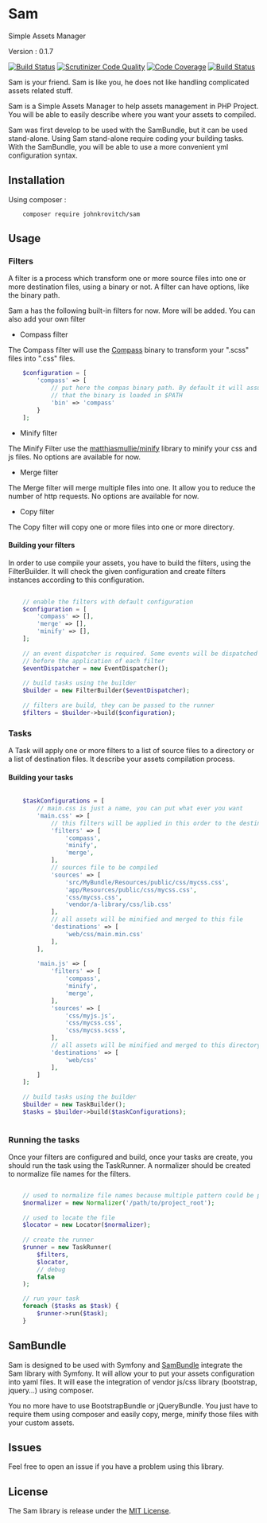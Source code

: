 # Sam
Simple Assets Manager

Version : 0.1.7

[![Build Status](https://travis-ci.org/johnkrovitch/Sam.svg?branch=master)](https://travis-ci.org/johnkrovitch/Sam)
[![Scrutinizer Code Quality](https://scrutinizer-ci.com/g/johnkrovitch/Sam/badges/quality-score.png?b=master)](https://scrutinizer-ci.com/g/johnkrovitch/Sam/?branch=master)
[![Code Coverage](https://scrutinizer-ci.com/g/johnkrovitch/Sam/badges/coverage.png?b=master)](https://scrutinizer-ci.com/g/johnkrovitch/Sam/?branch=master)
[![Build Status](https://scrutinizer-ci.com/g/johnkrovitch/Sam/badges/build.png?b=master)](https://scrutinizer-ci.com/g/johnkrovitch/Sam/build-status/master)


Sam is your friend. Sam is like you, he does not like handling complicated
assets related stuff.

Sam is a Simple Assets Manager to help assets management in PHP Project.
You will be able to easily describe where you
want your assets to compiled.

Sam was first develop to be used with the SamBundle, but it can be used 
stand-alone. Using Sam stand-alone require coding your building tasks.
With the SamBundle, you will be able to use a more convenient yml configuration syntax.


## Installation

Using composer :

```
    composer require johnkrovitch/sam
```


## Usage

### Filters

A filter is a process which transform one or more source files into one
or more destination files, using a binary or not. A filter can have options,
like the binary path.

Sam a has the following built-in filters for now. More will be added.
You can also add your own filter

* Compass filter

The Compass filter will use the [Compass](http://compass-style.org/)
binary to transform your ".scss" files into ".css" files.

```php
    $configuration = [
        'compass' => [
            // put here the compas binary path. By default it will assume
            // that the binary is loaded in $PATH
            'bin' => 'compass'
        }
    ];
```

* Minify filter

The Minify Filter use the [matthiasmullie/minify](https://github.com/matthiasmullie/minify)
library to minify your css and js files. No options are available for now.

* Merge filter

The Merge filter will merge multiple files into one. It allow you to reduce
the number of http requests. No options are available for now.

* Copy filter

The Copy filter will copy one or more files into one or more directory.

#### Building your filters

In order to use compile your assets, you have to build the filters, using
the FilterBuilder. It will check the given configuration and create
filters instances according to this configuration.

```php
    
    // enable the filters with default configuration
    $configuration = [
        'compass' => [],
        'merge' => [],
        'minify' => [],
    ];
    
    // an event dispatcher is required. Some events will be dispatched
    // before the application of each filter
    $eventDispatcher = new EventDispatcher();
    
    // build tasks using the builder
    $builder = new FilterBuilder($eventDispatcher);
    
    // filters are build, they can be passed to the runner
    $filters = $builder->build($configuration);

```

### Tasks

A Task will apply one or more filters to a list of source files to a 
directory or a list of destination files. It describe your assets compilation
process.

#### Building your tasks

```php

    $taskConfigurations = [
        // main.css is just a name, you can put what ever you want
        'main.css' => [
            // this filters will be applied in this order to the destination files 
            'filters' => [
                'compass',
                'minify',
                'merge',
            ],
            // sources file to be compiled
            'sources' => [
                'src/MyBundle/Resources/public/css/mycss.css',
                'app/Resources/public/css/mycss.css',
                'css/mycss.css',
                'vendor/a-library/css/lib.css'
            ],
            // all assets will be minified and merged to this file
            'destinations' => [
                'web/css/main.min.css'
            ],
        ],
        
        'main.js' => [
            'filters' => [
                'compass',
                'minify',
                'merge',
            ],
            'sources' => [
                'css/myjs.js',
                'css/mycss.css',
                'css/mycss.scss',
            ],
            // all assets will be minified and merged to this directory
            'destinations' => [
                'web/css'
            ],
        ]
    ];
    
    // build tasks using the builder
    $builder = new TaskBuilder();
    $tasks = $builder->build($taskConfigurations);
    
```


### Running the tasks


Once your filters are configured and build, once your tasks are create,
you should run the task using the TaskRunner. A normalizer should be 
created to normalize file names for the filters.

```php

    // used to normalize file names because multiple pattern could be passed
    $normalizer = new Normalizer('/path/to/project_root');
    
    // used to locate the file
    $locator = new Locator($normalizer);
    
    // create the runner
    $runner = new TaskRunner(
        $filters,
        $locator,
        // debug
        false
    );

    // run your task
    foreach ($tasks as $task) {
        $runner->run($task);
    }

```


## SamBundle

Sam is designed to be used with Symfony and [SamBundle](https://github.com/johnkrovitch/SamBundle) 
integrate the Sam library with Symfony. It will allow your to put your assets
configuration into yaml files. It will ease the integration of vendor js/css
library (bootstrap, jquery...) using composer.

You no more have to use BootstrapBundle or jQueryBundle. You just have to 
require them using composer and easily copy, merge, minify those files
with your custom assets.


## Issues


Feel free to open an issue if you have a problem using this library.


## License

The Sam library is release under the [MIT License](https://opensource.org/licenses/MIT).
